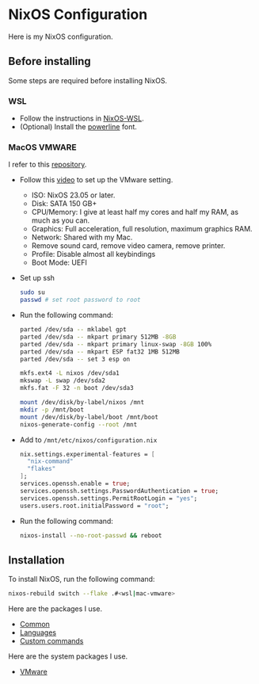 # NixOS Configuration

Here is my NixOS configuration.

## Before installing

Some steps are required before installing NixOS.

### WSL

- Follow the instructions in [NixOS-WSL](https://github.com/nix-community/NixOS-WSL).
- (Optional) Install the [powerline](https://github.com/powerline/fonts) font.

### MacOS VMWARE

I refer to this [repository](https://github.com/mitchellh/nixos-config).

- Follow this [video](https://youtu.be/ubDMLoWz76U?t=82) to set up the VMware setting.
    - ISO: NixOS 23.05 or later.
    - Disk: SATA 150 GB+
    - CPU/Memory: I give at least half my cores and half my RAM, as much as you can.
    - Graphics: Full acceleration, full resolution, maximum graphics RAM.
    - Network: Shared with my Mac.
    - Remove sound card, remove video camera, remove printer.
    - Profile: Disable almost all keybindings
    - Boot Mode: UEFI

- Set up ssh

    ```bash
    sudo su
    passwd # set root password to root
    ```

- Run the following command:

    ```bash
    parted /dev/sda -- mklabel gpt
    parted /dev/sda -- mkpart primary 512MB -8GB
    parted /dev/sda -- mkpart primary linux-swap -8GB 100%
    parted /dev/sda -- mkpart ESP fat32 1MB 512MB
    parted /dev/sda -- set 3 esp on

    mkfs.ext4 -L nixos /dev/sda1
    mkswap -L swap /dev/sda2
    mkfs.fat -F 32 -n boot /dev/sda3

    mount /dev/disk/by-label/nixos /mnt
    mkdir -p /mnt/boot
    mount /dev/disk/by-label/boot /mnt/boot
    nixos-generate-config --root /mnt
    ```

- Add to `/mnt/etc/nixos/configuration.nix`

    ```nix
    nix.settings.experimental-features = [
      "nix-command"
      "flakes"
    ];
    services.openssh.enable = true;
    services.openssh.settings.PasswordAuthentication = true;
    services.openssh.settings.PermitRootLogin = "yes";
    users.users.root.initialPassword = "root";
    ```

- Run the following command:

    ```bash
    nixos-install --no-root-passwd && reboot
    ```

## Installation

To install NixOS, run the following command:

```bash
nixos-rebuild switch --flake .#<wsl|mac-vmware>
```

Here are the packages I use.

- [Common](./docs/PACKAGES.md)
- [Languages](./docs/LANGUAGES.md)
- [Custom commands](./docs/CUSTOM_COMMANDS.md)

Here are the system packages I use.

- [VMware](./docs/VMWARE.md)

